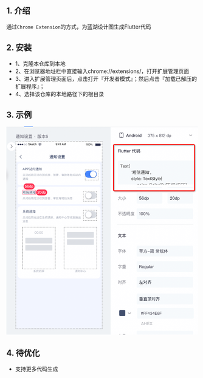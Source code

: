 ## 1. 介绍
通过`Chrome Extension`的方式，为蓝湖设计图生成Flutter代码

## 2. 安装
- 1、克隆本仓库到本地
- 2、在浏览器地址栏中直接输入chrome://extensions/，打开扩展管理页面
- 3、进入扩展管理页面后，点击打开『开发者模式』；然后点击『加载已解压的扩展程序』；
- 4、选择该仓库的本地路径下的根目录


## 3. 示例
![example](./example/example.png)

## 4. 待优化
- 支持更多代码生成